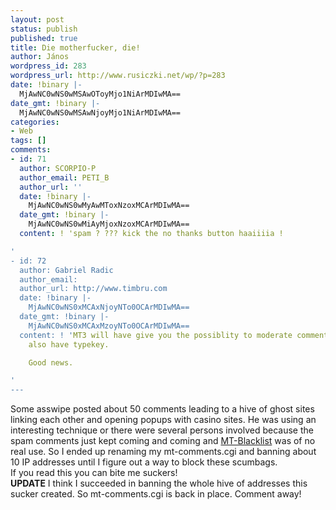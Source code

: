 ```yaml
---
layout: post
status: publish
published: true
title: Die motherfucker, die!
author: János
wordpress_id: 283
wordpress_url: http://www.rusiczki.net/wp/?p=283
date: !binary |-
  MjAwNC0wNS0wMSAwOToyMjo1NiArMDIwMA==
date_gmt: !binary |-
  MjAwNC0wNS0wMSAwNjoyMjo1NiArMDIwMA==
categories:
- Web
tags: []
comments:
- id: 71
  author: SCORPIO-P
  author_email: PETI_B
  author_url: ''
  date: !binary |-
    MjAwNC0wNS0wMyAwMToxNzoxMCArMDIwMA==
  date_gmt: !binary |-
    MjAwNC0wNS0wMiAyMjoxNzoxMCArMDIwMA==
  content: ! 'spam ? ??? kick the no thanks button haaiiiia !

'
- id: 72
  author: Gabriel Radic
  author_email: 
  author_url: http://www.timbru.com
  date: !binary |-
    MjAwNC0wNS0xMCAxNjoyNTo0OCArMDIwMA==
  date_gmt: !binary |-
    MjAwNC0wNS0xMCAxMzoyNTo0OCArMDIwMA==
  content: ! 'MT3 will have give you the possiblity to moderate comments. And you''ll
    also have typekey.

    Good news.

'
---
```

<p>Some asswipe posted about 50 comments leading to a hive of ghost sites linking each other and opening popups with casino sites. He was using an interesting technique or there were several persons involved because the spam comments just kept coming and coming and <a href="http://www.jayallen.org/projects/mt-blacklist/">MT-Blacklist</a> was of no real use. So I ended up renaming my mt-comments.cgi and banning about 10 IP addresses until I figure out a way to block these scumbags.<br />
If you read this you can bite me suckers!<br />
<b>UPDATE</b> I think I succeeded in banning the whole hive of addresses this sucker created. So mt-comments.cgi is back in place. Comment away!</p>
